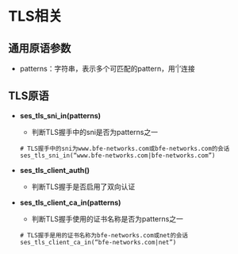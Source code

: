 # TLS相关

## 通用原语参数
- patterns：字符串，表示多个可匹配的pattern，用‘|’连接

## TLS原语
- **ses_tls_sni_in(patterns)**
  - 判断TLS握手中的sni是否为patterns之一
  ```
  # TLS握手中的sni为www.bfe-networks.com或bfe-networks.com的会话
  ses_tls_sni_in(“www.bfe-networks.com|bfe-networks.com”)
  ```

- **ses_tls_client_auth()**
  - 判断TLS握手是否启用了双向认证

- **ses_tls_client_ca_in(patterns)**
  - 判断TLS握手使用的证书名称是否为patterns之一
  ```
  # TLS握手是用的证书名称为bfe-networks.com或net的会话
  ses_tls_client_ca_in(“bfe-networks.com|net”)
  ```